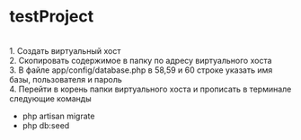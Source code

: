# testProject
<br>
1. Создать виртуальный хост <br>
2. Скопировать содержимое в папку по адресу виртуального хоста <br>
3. В файле app/config/database.php в 58,59 и 60 строке указать имя базы, пользователя и пароль <br>
4. Перейти в корень папки виртуального хоста и прописать в терминале следующие команды <br>
<ul>
    <li>php artisan migrate</li>
    <li>php db:seed</li>
</ul>
    
